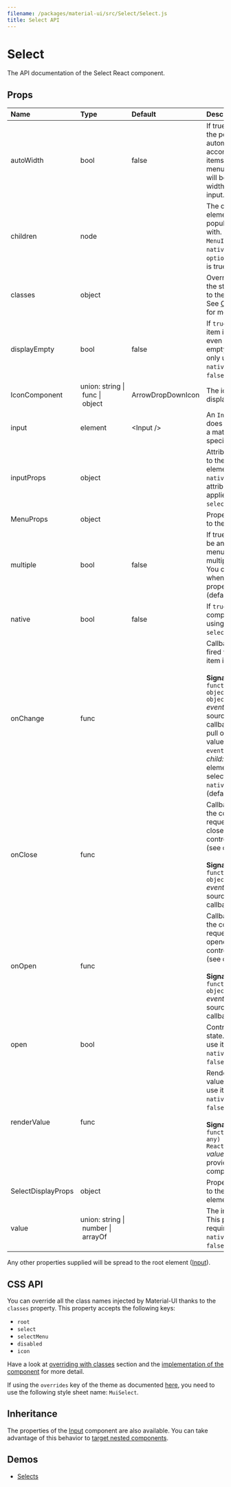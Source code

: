 ```yaml
---
filename: /packages/material-ui/src/Select/Select.js
title: Select API
---
```


<!--- This documentation is automatically generated, do not try to edit it. -->

# Select

<p class="description">The API documentation of the Select React component.</p>



## Props

| Name | Type | Default | Description |
|:-----|:-----|:--------|:------------|
| <span class="prop-name">autoWidth</span> | <span class="prop-type">bool | <span class="prop-default">false</span> | If true, the width of the popover will automatically be set according to the items inside the menu, otherwise it will be at least the width of the select input. |
| <span class="prop-name">children</span> | <span class="prop-type">node |   | The option elements to populate the select with. Can be some `MenuItem` when `native` is false and `option` when `native` is true. |
| <span class="prop-name">classes</span> | <span class="prop-type">object |   | Override or extend the styles applied to the component. See [CSS API](#css-api) below for more details. |
| <span class="prop-name">displayEmpty</span> | <span class="prop-type">bool | <span class="prop-default">false</span> | If `true`, the selected item is displayed even if its value is empty. You can only use it when the `native` property is `false` (default). |
| <span class="prop-name">IconComponent</span> | <span class="prop-type">union:&nbsp;string&nbsp;&#124;<br>&nbsp;func&nbsp;&#124;<br>&nbsp;object<br> | <span class="prop-default">ArrowDropDownIcon</span> | The icon that displays the arrow. |
| <span class="prop-name">input</span> | <span class="prop-type">element | <span class="prop-default">&lt;Input /></span> | An `Input` element; does not have to be a material-ui specific `Input`. |
| <span class="prop-name">inputProps</span> | <span class="prop-type">object |   | Attributes applied to the `input` element. When `native` is `true`, the attributes are applied on the `select` element. |
| <span class="prop-name">MenuProps</span> | <span class="prop-type">object |   | Properties applied to the [`Menu`](/api/menu) element. |
| <span class="prop-name">multiple</span> | <span class="prop-type">bool | <span class="prop-default">false</span> | If true, `value` must be an array and the menu will support multiple selections. You can only use it when the `native` property is `false` (default). |
| <span class="prop-name">native</span> | <span class="prop-type">bool | <span class="prop-default">false</span> | If `true`, the component will be using a native `select` element. |
| <span class="prop-name">onChange</span> | <span class="prop-type">func |   | Callback function fired when a menu item is selected.<br><br>**Signature:**<br>`function(event: object, child?: object) => void`<br>*event:* The event source of the callback. You can pull out the new value by accessing `event.target.value`.<br>*child:* The react element that was selected when `native` is `false` (default). |
| <span class="prop-name">onClose</span> | <span class="prop-type">func |   | Callback fired when the component requests to be closed. Use in controlled mode (see open).<br><br>**Signature:**<br>`function(event: object) => void`<br>*event:* The event source of the callback |
| <span class="prop-name">onOpen</span> | <span class="prop-type">func |   | Callback fired when the component requests to be opened. Use in controlled mode (see open).<br><br>**Signature:**<br>`function(event: object) => void`<br>*event:* The event source of the callback |
| <span class="prop-name">open</span> | <span class="prop-type">bool |   | Control `select` open state. You can only use it when the `native` property is `false` (default). |
| <span class="prop-name">renderValue</span> | <span class="prop-type">func |   | Render the selected value. You can only use it when the `native` property is `false` (default).<br><br>**Signature:**<br>`function(value: any) => ReactElement`<br>*value:* The `value` provided to the component. |
| <span class="prop-name">SelectDisplayProps</span> | <span class="prop-type">object |   | Properties applied to the clickable div element. |
| <span class="prop-name">value</span> | <span class="prop-type">union:&nbsp;string&nbsp;&#124;<br>&nbsp;number&nbsp;&#124;<br>&nbsp;arrayOf<br> |   | The input value. This property is required when the `native` property is `false` (default). |

Any other properties supplied will be spread to the root element ([Input](/api/input)).

## CSS API

You can override all the class names injected by Material-UI thanks to the `classes` property.
This property accepts the following keys:

- `root`
- `select`
- `selectMenu`
- `disabled`
- `icon`

Have a look at [overriding with classes](/customization/overrides#overriding-with-classes) section
and the [implementation of the component](https://github.com/mui-org/material-ui/tree/master/packages/material-ui/src/Select/Select.js)
for more detail.

If using the `overrides` key of the theme as documented
[here](/customization/themes#customizing-all-instances-of-a-component-type),
you need to use the following style sheet name: `MuiSelect`.

## Inheritance

The properties of the [Input](/api/input) component are also available.
You can take advantage of this behavior to [target nested components](/guides/api#spread).

## Demos

- [Selects](/demos/selects)

